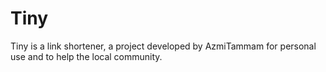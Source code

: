 # Tiny
Tiny is a link shortener, a project developed by AzmiTammam for personal use and to help the local community.
